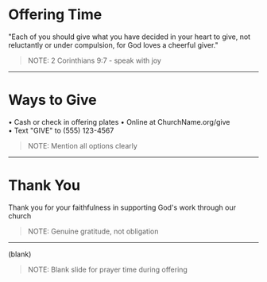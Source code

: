 # Offering Time

"Each of you should give what you have decided in your heart to give, not reluctantly or under compulsion, for God loves a cheerful giver."

> NOTE: 2 Corinthians 9:7 - speak with joy

---

# Ways to Give

• Cash or check in offering plates
• Online at ChurchName.org/give  
• Text "GIVE" to (555) 123-4567

> NOTE: Mention all options clearly

---

# Thank You

Thank you for your faithfulness
in supporting God's work
through our church

> NOTE: Genuine gratitude, not obligation

---

(blank)

> NOTE: Blank slide for prayer time during offering
